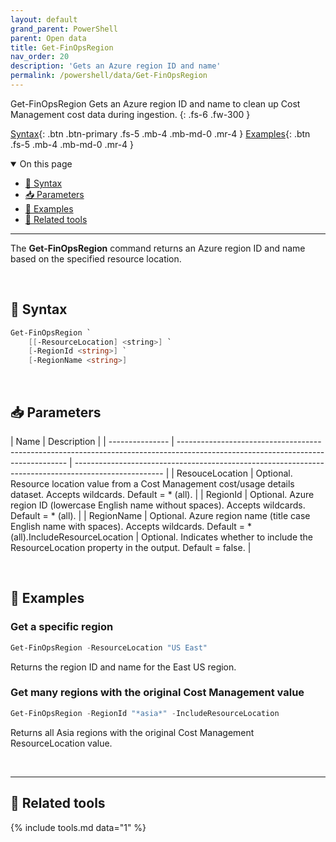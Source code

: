 ```yaml
---
layout: default
grand_parent: PowerShell
parent: Open data
title: Get-FinOpsRegion
nav_order: 20
description: 'Gets an Azure region ID and name'
permalink: /powershell/data/Get-FinOpsRegion
---
```


<span class="fs-9 d-block mb-4">Get-FinOpsRegion</span>
Gets an Azure region ID and name to clean up Cost Management cost data during ingestion.
{: .fs-6 .fw-300 }

[Syntax](#-syntax){: .btn .btn-primary .fs-5 .mb-4 .mb-md-0 .mr-4 }
[Examples](#-examples){: .btn .fs-5 .mb-4 .mb-md-0 .mr-4 }

<details open markdown="1">
   <summary class="fs-2 text-uppercase">On this page</summary>

- [🧮 Syntax](#-syntax)
- [📥 Parameters](#-parameters)
- [🌟 Examples](#-examples)
- [🧰 Related tools](#-related-tools)

</details>

---

The **Get-FinOpsRegion** command returns an Azure region ID and name based on the specified resource location.

<br>

## 🧮 Syntax

```powershell
Get-FinOpsRegion `
    [[-ResourceLocation] <string>] `
    [-RegionId <string>] `
    [-RegionName <string>]
```

<br>

## 📥 Parameters

| Name            | Description                                                                                                                      |
| --------------- | -------------------------------------------------------------------------------------------------------------------------------- | ---------------------------------------------------------------------------------------------------- |
| ResouceLocation | Optional. Resource location value from a Cost Management cost/usage details dataset. Accepts wildcards. Default = \* (all).      |
| RegionId        | Optional. Azure region ID (lowercase English name without spaces). Accepts wildcards. Default = \* (all).                        |
| RegionName      | Optional. Azure region name (title case English name with spaces). Accepts wildcards. Default = \* (all).IncludeResourceLocation | Optional. Indicates whether to include the ResourceLocation property in the output. Default = false. |

<br>

## 🌟 Examples

### Get a specific region

```powershell
Get-FinOpsRegion -ResourceLocation "US East"
```

Returns the region ID and name for the East US region.

### Get many regions with the original Cost Management value

```powershell
Get-FinOpsRegion -RegionId "*asia*" -IncludeResourceLocation
```

Returns all Asia regions with the original Cost Management ResourceLocation value.

<br>

---

## 🧰 Related tools

{% include tools.md data="1" %}

<br>
